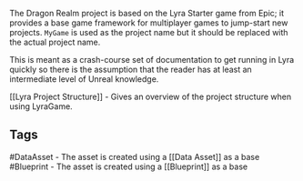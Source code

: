 The Dragon Realm project is based on the Lyra Starter game from Epic; it provides a base game framework for multiplayer games to jump-start new projects. `MyGame` is used as the project name but it should be replaced with the actual project name.

This is meant as a crash-course set of documentation to get running in Lyra quickly so there is the assumption that the reader has at least an intermediate level of Unreal knowledge.


[[Lyra Project Structure]] - Gives an overview of the project structure when using LyraGame.

## Tags

#DataAsset - The asset is created using a [[Data Asset]] as a base
#Blueprint - The asset is created using a [[Blueprint]] as a base